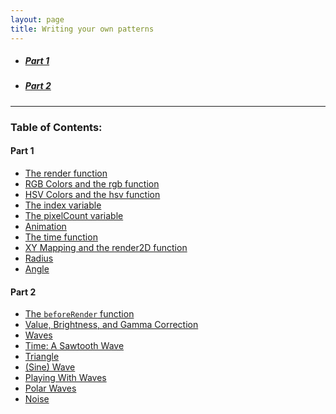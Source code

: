```yaml
---
layout: page
title: Writing your own patterns
---
```


- ##### [Part 1](/code/part1)
- ##### [Part 2](/code/part2)

---

### Table of Contents:

#### Part 1

* [The render function](/code/part1#the-render-function)
* [RGB Colors and the rgb function](/code/part1#rgb-colors-and-the-rgb-function)
* [HSV Colors and the hsv function](/code/part1#hsv-colors-and-the-hsv-function)
* [The index variable](/code/part1#the-index-variable)
* [The pixelCount variable](/code/part1#the-pixelcount-variable)
* [Animation](/code/part1#animation)
* [The time function](/code/part1#the-time-function)
* [XY Mapping and the render2D function](/code/part1#xy-mapping-and-the-render2d-function)
* [Radius](/code/part1#radius)
* [Angle](/code/part1#angle)

#### Part 2

* [The `beforeRender` function](/code/part2#the-beforerender-function)
* [Value, Brightness, and Gamma Correction](/code/part2#value-brightness-and-gamma-correction)
* [Waves](/code/part2#waves)
* [Time: A Sawtooth Wave](/code/part2#time-a-sawtooth-wave)
* [Triangle](/code/part2#triangle)
* [(Sine) Wave](/code/part2#sine-wave)
* [Playing With Waves](/code/part2#playing-with-waves)
* [Polar Waves](/code/part2#polar-waves)
* [Noise](/code/part2#noise)
